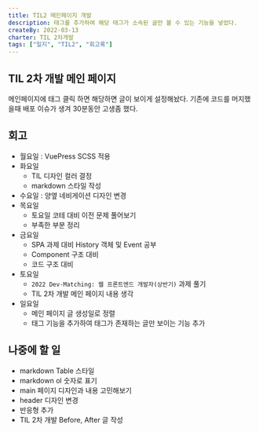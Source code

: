 ```yaml
---
title: TIL2 메인페이지 개발
description: 태그를 추가하여 해당 태그가 소속된 글만 볼 수 있는 기능을 넣었다.
createBy: 2022-03-13
charter: TIL 2차개발
tags: ["일지", "TIL2", "회고록"]
---
```


## TIL 2차 개발 메인 페이지

메인페이지에 태그 클릭 하면 해당하면 글이 보이게 설정해놨다.
기존에 코드를 머지했을때 배포 이슈가 생겨 30분동안 고생좀 했다.

## 회고

-   월요일 : VuePress SCSS 적용
-   화요일
    -   TIL 디자인 컬러 결정
    -   markdown 스타일 작성
-   수요일 : 양옆 네비게이션 디자인 변경
-   목요일
    -   토요일 코테 대비 이전 문제 풀어보기
    -   부족한 부분 정리
-   금요일
    -   SPA 과제 대비 History 객체 및 Event 공부
    -   Component 구조 대비
    -   코드 구조 대비
-   토요일
    -   `2022 Dev-Matching: 웹 프론트엔드 개발자(상반기)` 과제 풀기
    -   TIL 2차 개발 메인 페이지 내용 생각
-   일요일
    -   메인 페이지 글 생성일로 정렬
    -   태그 기능을 추가하여 태그가 존재하는 글만 보이는 기능 추가

## 나중에 할 일

-   markdown Table 스타일
-   markdown ol 숫자로 표기
-   main 페이지 디자인과 내용 고민해보기
-   header 디자인 변경
-   반응형 추가
-   TIL 2차 개발 Before, After 글 작성

